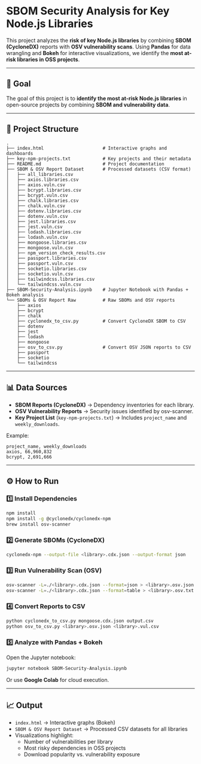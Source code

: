 # SBOM Security Analysis for Key Node.js Libraries

This project analyzes the **risk of key Node.js libraries** by combining **SBOM (CycloneDX)** reports with **OSV vulnerability scans**. Using **Pandas** for data wrangling and **Bokeh** for interactive visualizations, we identify the **most at-risk libraries in OSS projects**.

---

## 🚀 Goal

The goal of this project is to **identify the most at-risk Node.js libraries** in open-source projects by combining **SBOM and vulnerability data**.

---

## 📂 Project Structure

```
.
├── index.html                      # Interactive graphs and dashboards
├── key-npm-projects.txt            # Key projects and their metadata
├── README.md                       # Project documentation
├── SBOM & OSV Report Dataset       # Processed datasets (CSV format)
│   ├── all_libraries.csv
│   ├── axios.libraries.csv
│   ├── axios.vuln.csv
│   ├── bcrypt.libraries.csv
│   ├── bcrypt.vuln.csv
│   ├── chalk.libraries.csv
│   ├── chalk.vuln.csv
│   ├── dotenv.libraries.csv
│   ├── dotenv.vuln.csv
│   ├── jest.libraries.csv
│   ├── jest.vuln.csv
│   ├── lodash.libraries.csv
│   ├── lodash.vuln.csv
│   ├── mongoose.libraries.csv
│   ├── mongoose.vuln.csv
│   ├── npm_version_check_results.csv
│   ├── passport.libraries.csv
│   ├── passport.vuln.csv
│   ├── socketio.libraries.csv
│   ├── socketio.vuln.csv
│   ├── tailwindcss.libraries.csv
│   └── tailwindcss.vuln.csv
├── SBOM-Security-Analysis.ipynb    # Jupyter Notebook with Pandas + Bokeh analysis
└── SBOMs & OSV Report Raw          # Raw SBOMs and OSV reports
    ├── axios
    ├── bcrypt
    ├── chalk
    ├── cyclonedx_to_csv.py         # Convert CycloneDX SBOM to CSV
    ├── dotenv
    ├── jest
    ├── lodash
    ├── mongoose
    ├── osv_to_csv.py               # Convert OSV JSON reports to CSV
    ├── passport
    ├── socketio
    └── tailwindcss
```

---

## 📊 Data Sources

- **SBOM Reports (CycloneDX)** → Dependency inventories for each library.
- **OSV Vulnerability Reports** → Security issues identified by osv-scanner.
- **Key Project List** (`key-npm-projects.txt`) → Includes `project_name` and `weekly_downloads`.

Example:
```
project_name, weekly_downloads
axios, 66,960,832
bcrypt, 2,691,666
```

---

## ⚙️ How to Run

### 1️⃣ Install Dependencies
```bash
npm install
npm install -g @cyclonedx/cyclonedx-npm
brew install osv-scanner
```

### 2️⃣ Generate SBOMs (CycloneDX)
```bash
cyclonedx-npm --output-file <library>.cdx.json --output-format json
```

### 3️⃣ Run Vulnerability Scan (OSV)
```bash
osv-scanner -L=./<library>.cdx.json --format=json > <library>.osv.json
osv-scanner -L=./<library>.cdx.json --format=table > <library>.osv.txt
```

### 4️⃣ Convert Reports to CSV
```bash
python cyclonedx_to_csv.py mongoose.cdx.json output.csv
python osv_to_csv.py <library>.osv.json <library>.vul.csv
```

### 5️⃣ Analyze with Pandas + Bokeh
Open the Jupyter notebook:
```bash
jupyter notebook SBOM-Security-Analysis.ipynb
```

Or use **Google Colab** for cloud execution.

---

## 📈 Output

- `index.html` → Interactive graphs (Bokeh)
- `SBOM & OSV Report Dataset` → Processed CSV datasets for all libraries
- Visualizations highlight:
  - Number of vulnerabilities per library
  - Most risky dependencies in OSS projects
  - Download popularity vs. vulnerability exposure




